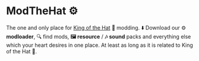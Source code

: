 # ModTheHat ⚙️

The one and only place for [King of the Hat](https://store.steampowered.com/app/837350/King_of_the_Hat/) 🎩 modding.
⬇️ Download our ⚙️ **modloader**, 🔍 find mods, **🖼️ resource** / **🎶 sound** packs and everything else which your heart desires in one place. At least as long as it is related to King of the Hat 👀.
